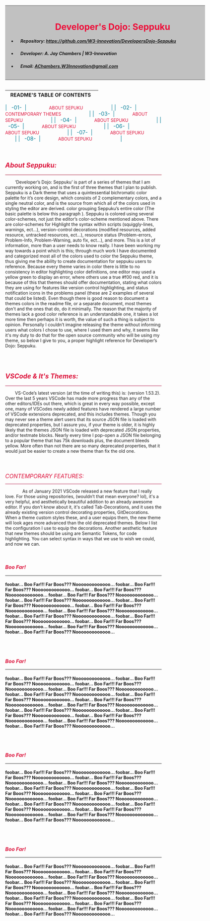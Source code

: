 <br>

<div style="padding: 12px; border-top: 1px solid #404040; border-bottom: 1px solid #404040; min-width: 620px; max-width: 900px;background: #0000003D">

# <b style=" padding-left: 24%; color: #EE0C38; center;"> Developer's Dojo: Seppuku</b>

- ##### &nbsp; &nbsp; **Repository: https://github.com/W3-Innovation/DevelopersDojo-Seppuku**
- ##### &nbsp; &nbsp; **Developer: A. Jay Chambers | W3-Innovation**
- ##### &nbsp; &nbsp; **Email: AChambers.W3Innovation@gmail.com**

</div>

<br>

<span style="color: #0C809A; font-size: 17px;">

| &nbsp; README'S TABLE OF CONTENTS |     |
| --------------------------------- | --- |

| &nbsp; -01- &nbsp;\| &nbsp;<span style="color: crimson; font-size: 14px">&nbsp; &nbsp; &nbsp; &nbsp; &nbsp; &nbsp; &nbsp; &nbsp; ABOUT SEPUKU &nbsp; &nbsp; &nbsp; &nbsp; &nbsp; &nbsp; &nbsp; &nbsp; &nbsp; &nbsp; &nbsp; </span> |
| &nbsp; -02- &nbsp;\| &nbsp;<span style="color: crimson; font-size: 14px">&nbsp; &nbsp; &nbsp; CONTEMPORARY THEMES &nbsp; &nbsp; &nbsp; &nbsp; &nbsp; &nbsp; &nbsp; &nbsp; &nbsp; &nbsp; &nbsp; </span> |
| &nbsp; -03- &nbsp;\| &nbsp;<span style="color: crimson; font-size: 14px">&nbsp; &nbsp; &nbsp; &nbsp; &nbsp; &nbsp; ABOUT SEPUKU &nbsp; &nbsp; &nbsp; &nbsp; &nbsp; &nbsp; &nbsp; &nbsp; &nbsp; &nbsp; &nbsp; </span> |
| &nbsp; -04- &nbsp;\| &nbsp;<span style="color: crimson; font-size: 14px">&nbsp; &nbsp; &nbsp; &nbsp; &nbsp; &nbsp; ABOUT SEPUKU &nbsp; &nbsp; &nbsp; &nbsp; &nbsp; &nbsp; &nbsp; &nbsp; &nbsp; &nbsp; &nbsp; </span> |
| &nbsp; -05- &nbsp;\| &nbsp;<span style="color: crimson; font-size: 14px">&nbsp; &nbsp; &nbsp; &nbsp; &nbsp; &nbsp; ABOUT SEPUKU &nbsp; &nbsp; &nbsp; &nbsp; &nbsp; &nbsp; &nbsp; &nbsp; &nbsp; &nbsp; &nbsp; </span> |
| &nbsp; -06- &nbsp;\| &nbsp;<span style="color: crimson; font-size: 14px">&nbsp; &nbsp; &nbsp; &nbsp; &nbsp; &nbsp; ABOUT SEPUKU &nbsp; &nbsp; &nbsp; &nbsp; &nbsp; &nbsp; &nbsp; &nbsp; &nbsp; &nbsp; &nbsp; </span> |
| &nbsp; -07- &nbsp;\| &nbsp;<span style="color: crimson; font-size: 14px">&nbsp; &nbsp; &nbsp; &nbsp; &nbsp; &nbsp; ABOUT SEPUKU &nbsp; &nbsp; &nbsp; &nbsp; &nbsp; &nbsp; &nbsp; &nbsp; &nbsp; &nbsp; &nbsp; </span> |
| &nbsp; -08- &nbsp;\| &nbsp;<span style="color: crimson; font-size: 14px">&nbsp; &nbsp; &nbsp; &nbsp; &nbsp; &nbsp; ABOUT SEPUKU &nbsp; &nbsp; &nbsp; &nbsp; &nbsp; &nbsp; &nbsp; &nbsp; &nbsp; &nbsp; &nbsp; </span> |

</span>

<br>

## <i style=" color: crimson;">About Seppuku:</i>

<hr style="border: none; height: 1px; background: #A00020;">

&nbsp; &nbsp; &nbsp; &nbsp; ‘Developer’s Dojo: Seppuku’ is part of a series of themes that I am currently working on, and is the first of three themes that I plan to publish. Seppuku is a Dark theme that uses a quintessential bichromatic color palette for it’s core design, which consists of 2 complementary colors, and a single neutral color, and is the source from which all of the colors used in styling the editor are derived. color grouping Seppuku’s entire color (The basic palette is below this paragraph ). Seppuku is colored using several color-schemes, not just the editor’s color-scheme mentioned above. There are color-schemes for Highlight the syntax within scripts (squiggly-lines, warnings, ect...), version-control decorations (modified resources, added resource, untracked resources, ect...), resource status (Problem-errors, Problem-Info, Problem-Warning, auto fix, ect...), and more. This is a lot of information, more than a user needs to know really. I have been working my way towards a point which is this; through much work I have documented and categorized most all of the colors used to color the Seppuku theme, thus giving me the ability to create documentation for seppuku users to reference. Because every theme varies in color there is little to no consistency in editor highlighting color definitions, one editor may used a yellow green to display an error, where others use a true #f00 red, and it is because of this that themes should offer documentation, stating what colors they are using for features like version control highlighting, and status notification icons in the problems panel (these are 2 examples of several that could be listed). Even though there is good reason to document a themes colors in the readme file, or a separate document, most themes don't and the ones that do, do it minimally. The reason that the majority of themes lack a good color reference is an understandable one, it takes a lot more time then perhaps it is worth, the value of such a thing is subject to opinion. Personally I couldn’t imagine releasing the theme without informing users what colors I chose to use, where I used them and why, it seems like it's my duty to do that for the open source community who will be using my theme, so below I give to you, a proper highlight reference for Developer’s Dojo: Seppuku.

<br>

<br>

## <i style=" color: crimson;">VSCode & It's Themes:</i>

<hr style="border: none; height: 1px; background: #A80034;">

&nbsp; &nbsp; &nbsp; &nbsp; VS-Code’s latest version (at the time of writing this) is: (version 1.53.2). Over the last 5 years VSCode has made more progress than any of the other editors/IDEs out there, which is great in every way possible, except one, many of VSCodes newly added features have rendered a large number of VSCode extensions deprecated, and this includes themes. Though you may never see a theme alert users that its source JSON file is loaded with deprecated properties, but I assure you, if your theme is older, it is highly likely that the themes JSON file is loaded with deprecated JSON properties, and/or textmate blocks. Nearly every time I pop-open a JSON file belonging to a popular theme that has 75k downloads plus, the document bleeds yellow. More often than not there are so many deprecated properties, that it would just be easier to create a new theme than fix the old one.

<br>

<br>

<i style=" color: crimson; font-size: 18px">CONTEMPORARY FEATURES:</i>

<hr style="border: none; height: 1px; background: #A80034;">

&nbsp; &nbsp; &nbsp; &nbsp; &nbsp; &nbsp; &nbsp; As of January 2021 VSCode released a new feature that I really love. For those using repositories, (wouldn’t that mean everyone? lol), it's a very helpful, and aesthetically beautiful addition to an already awesome editor. If you don't know about it, it's called Tab-Decorations, and it uses the already existing version control decorating properties, GitDecorations. When a theme custom styles these, and a user equips them, the new theme will look ages more advanced than the old deprecated themes. Below I list the configuration I use to equip the decorations. Another aesthetic feature that new themes should be using are Semantic Tokens, for code highlighting. You can select syntax in ways that we use to wish we could, and now we can.  
<br><br>

### <i style="color: crimson;">Boo Far!</i>

---

#### foobar... Boo Far!!! Far Boos??? Nooooooooooooo... foobar... Boo Far!!! Far Boos??? Nooooooooooooo... foobar... Boo Far!!! Far Boos??? Nooooooooooooo... foobar... Boo Far!!! Far Boos??? Nooooooooooooo... foobar... Boo Far!!! Far Boos??? Nooooooooooooo... foobar... Boo Far!!! Far Boos??? Nooooooooooooo... foobar... Boo Far!!! Far Boos??? Nooooooooooooo... foobar... Boo Far!!! Far Boos??? Nooooooooooooo... foobar... Boo Far!!! Far Boos??? Nooooooooooooo... foobar... Boo Far!!! Far Boos??? Nooooooooooooo... foobar... Boo Far!!! Far Boos??? Nooooooooooooo... foobar... Boo Far!!! Far Boos??? Nooooooooooooo... foobar... Boo Far!!! Far Boos??? Nooooooooooooo...

<br><br>

### <i style="color: crimson;">Boo Far!</i>

---

#### foobar... Boo Far!!! Far Boos??? Nooooooooooooo... foobar... Boo Far!!! Far Boos??? Nooooooooooooo... foobar... Boo Far!!! Far Boos??? Nooooooooooooo... foobar... Boo Far!!! Far Boos??? Nooooooooooooo... foobar... Boo Far!!! Far Boos??? Nooooooooooooo... foobar... Boo Far!!! Far Boos??? Nooooooooooooo... foobar... Boo Far!!! Far Boos??? Nooooooooooooo... foobar... Boo Far!!! Far Boos??? Nooooooooooooo... foobar... Boo Far!!! Far Boos??? Nooooooooooooo... foobar... Boo Far!!! Far Boos??? Nooooooooooooo... foobar... Boo Far!!! Far Boos??? Nooooooooooooo... foobar... Boo Far!!! Far Boos??? Nooooooooooooo... foobar... Boo Far!!! Far Boos??? Nooooooooooooo...

<br><br>

### <i style="color: crimson;">Boo Far!</i>

---

#### foobar... Boo Far!!! Far Boos??? Nooooooooooooo... foobar... Boo Far!!! Far Boos??? Nooooooooooooo... foobar... Boo Far!!! Far Boos??? Nooooooooooooo... foobar... Boo Far!!! Far Boos??? Nooooooooooooo... foobar... Boo Far!!! Far Boos??? Nooooooooooooo... foobar... Boo Far!!! Far Boos??? Nooooooooooooo... foobar... Boo Far!!! Far Boos??? Nooooooooooooo... foobar... Boo Far!!! Far Boos??? Nooooooooooooo... foobar... Boo Far!!! Far Boos??? Nooooooooooooo... foobar... Boo Far!!! Far Boos??? Nooooooooooooo... foobar... Boo Far!!! Far Boos??? Nooooooooooooo... foobar... Boo Far!!! Far Boos??? Nooooooooooooo... foobar... Boo Far!!! Far Boos??? Nooooooooooooo...

<br><br>

### <i style="color: crimson;">Boo Far!</i>

---

#### foobar... Boo Far!!! Far Boos??? Nooooooooooooo... foobar... Boo Far!!! Far Boos??? Nooooooooooooo... foobar... Boo Far!!! Far Boos??? Nooooooooooooo... foobar... Boo Far!!! Far Boos??? Nooooooooooooo... foobar... Boo Far!!! Far Boos??? Nooooooooooooo... foobar... Boo Far!!! Far Boos??? Nooooooooooooo... foobar... Boo Far!!! Far Boos??? Nooooooooooooo... foobar... Boo Far!!! Far Boos??? Nooooooooooooo... foobar... Boo Far!!! Far Boos??? Nooooooooooooo... foobar... Boo Far!!! Far Boos??? Nooooooooooooo... foobar... Boo Far!!! Far Boos??? Nooooooooooooo... foobar... Boo Far!!! Far Boos??? Nooooooooooooo... foobar... Boo Far!!! Far Boos??? Nooooooooooooo...
